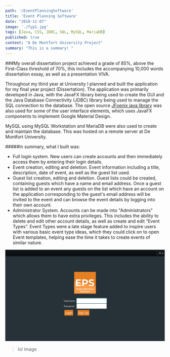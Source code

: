 ```yaml
---
path: '/EventPlanningSoftware'
title: 'Event Planning Software'
date: "2018-11-07"
image: './fyp1.jpg'
tags: [Java, CSS, JDBC, SQL, MySQL, MariaDB]
published: true
context: "A De Montfort University Project"
summary: "This is a summary! "
---
```

###My overall dissertation project achieved a grade of 85%, above the First-Class threshold of 70%, this includes the accompanying 10,000 words dissertation essay, as well as a presentation VIVA.

<!--&nbsp;-->

Throughout my third year at University I planned and built the application for my final year project (Dissertation). The application was primarily developed in Java, with the JavaFX library being used to create the GUI and the Java Database Connectivity (JDBC) library being used to manage the SQL connection to the database. The open source  [JFoenix java library](https://github.com/jfoenixadmin/JFoenix)  was also used for some of the user interface elements, which uses JavaFX components to implement Google Material Design.

MySQL using MySQL Workstation and MariaDB were also used to create and maintain the database. This was hosted on a remote server at De Montfort University.

#####In summary, what I built was:

-   Full login system. New users can create accounts and then immediately access them by entering their login details.
-   Event creation, editing and deletion. Event information including a title, description, date of event, as well as the guest list used.
-   Guest list creation, editing and deletion. Guest lists could be created, containing guests which have a name and email address. Once a guest list is added to an event any guests on the list which have an account on the application corresponding to the guest's email address will be invited to the event and can browse the event details by logging into their own account.
-   Administrator System. Accounts can be made into "Administrators" which allows them to have extra privileges. This includes the ability to delete and edit other account details, as well as create and edit “Event Types”. Event Types were a late stage feature added to inspire users with various basic event type ideas, which they could click on to open Event templates, helping ease the time it takes to create events of similar nature.

![modulechooser](./fyp1.jpg "image-inline")
> lol image